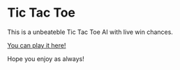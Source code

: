 # Tic Tac Toe

This is a unbeateble Tic Tac Toe AI with live win chances.

[You can play it here!](https://nanoticity.github.io/tic-tac-toe_ai/) 

Hope you enjoy as always!